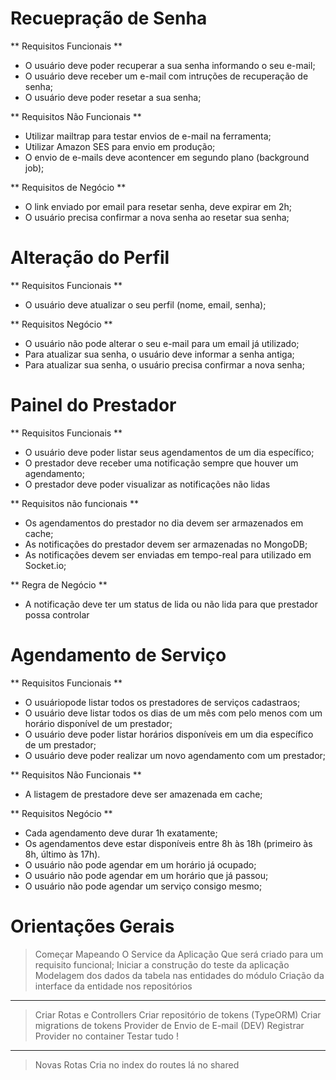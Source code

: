 # Recuepração de Senha

** Requisitos Funcionais **

- O usuário deve poder recuperar a sua senha informando o seu e-mail;
- O usuário deve receber um e-mail com intruções de recuperação de senha;
- O usuário deve poder resetar a sua senha;

** Requisitos Não Funcionais **

- Utilizar mailtrap para testar envios de e-mail na ferramenta;
- Utilizar Amazon SES para envio em produção;
- O envio de e-mails deve acontencer em segundo plano (background job);

** Requisitos de Negócio **

- O link enviado por email para resetar senha, deve expirar em 2h;
- O usuário precisa confirmar a nova senha ao resetar sua senha;

# Alteração do Perfil

** Requisitos Funcionais **

- O usuário deve atualizar o seu perfil (nome, email, senha);

** Requisitos Negócio **

- O usuário não pode alterar o seu e-mail para um email já utilizado;
- Para atualizar sua senha, o usuário deve informar a senha antiga;
- Para atualizar sua senha, o usuário precisa confirmar a nova senha;

# Painel do Prestador

** Requisitos Funcionais **

- O usuário deve poder listar seus agendamentos de um dia específico;
- O prestador deve receber uma notificação sempre que houver um agendamento;
- O prestador deve poder visualizar as notificações não lidas


** Requisitos não funcionais **

- Os agendamentos do prestador no dia devem ser armazenados em cache;
- As notificações do prestador devem ser armazenadas no MongoDB;
- As notificações devem ser enviadas em tempo-real para utilizado em Socket.io;

** Regra de Negócio **

- A notificação deve ter um status de lida ou não lida para que prestador possa controlar

# Agendamento de Serviço

** Requisitos Funcionais **

- O usuáriopode listar todos os prestadores de serviços cadastraos;
- O usuário deve listar todos os dias de um mês com pelo menos com um horário disponível de um prestador;
- O usuário deve poder listar horários disponíveis em um dia específico de um prestador;
- O usuário deve poder realizar um novo agendamento com um prestador;

** Requisitos Não Funcionais **

- A listagem de prestadore deve ser amazenada em cache;

** Requisitos Negócio **

- Cada agendamento deve durar 1h exatamente;
- Os agendamentos deve estar disponíveis entre 8h às 18h (primeiro às 8h, último às 17h).
- O usuário não pode agendar em um horário já ocupado;
- O usuário não pode agendar em um horário que já passou;
- O usuário não pode agendar um serviço consigo mesmo;




# Orientações Gerais

> Começar Mapeando O Service da Aplicação Que será criado para um requisito funcional;
> Iniciar a construção do teste da aplicação
> Modelagem dos dados da tabela nas entidades do módulo
> Criação da interface da entidade nos repositórios


------


> Criar Rotas e Controllers
> Criar repositório de tokens (TypeORM)
> Criar migrations de tokens
> Provider de Envio de E-mail (DEV)
> Registrar Provider no container
> Testar tudo !



-----


> Novas Rotas Cria no index do routes lá no shared
